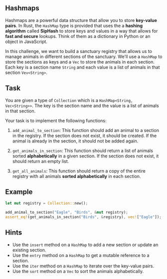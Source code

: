 ## Hashmaps

Hashmaps are a powerful data structure that allow you to store **key-value pairs**. In Rust, the `HashMap` type is provided that uses the a **hashing algorithm** called **SipHash** to store keys and values in a way that allows for **fast and secure** lookups. Think of them as a dictionary in Python or an object in JavaScript.

In this challenge, we want to build a sanctuary registry that allows us to manage animals in different sections of the sanctuary. We'll use a `HashMap` to store the sections as keys and a `Vec` to store the animals in each section. Each key is a section name `String` and each value is a list of animals in that section `Vev<String>`.

## Task

You are given a type of `Collection` which is a `HashMap<String, Vec<String>>`. The key is the section name and the value is a list of animals in that section.

Your task is to implement the following functions:

1. `add_animal_to_section`: This function should add an animal to a section in the registry. If the section does not exist, it should be created. If the animal is already in the section, it should not be added again.

2. `get_animals_in_section`: This function should return a list of animals sorted **alphabetically** in a given section. If the section does not exist, it should return an empty list.

3. `get_all_animals`: This function should return a copy of the entire registry with all animals **sorted alphabetically** in each section.

## Example

```rust
let mut registry = Collection::new();

add_animal_to_section("Eagle", "Birds", &mut registry);
assert_eq!(get_animals_in_section("Birds", &registry), vec!["Eagle"]);
```

## Hints

- Use the `insert` method on a `HashMap` to add a new section or update an existing section.
- Use the `entry` method on a `HashMap` to get a mutable reference to a section.
- Use the `iter` method on a `HashMap` to iterate over the key-value pairs.
- Use the `sort` method on a `Vec` to sort the animals alphabetically.

